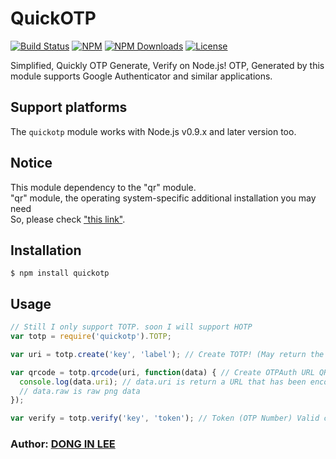 # QuickOTP

[![Build Status](https://travis-ci.org/donginl/quickotp.svg?branch=master)](https://travis-ci.org/donginl/quickotp)
[![NPM](https://img.shields.io/npm/v/quickotp.svg)](https://npmjs.org/package/quickotp)
[![NPM Downloads](https://img.shields.io/npm/dm/quickotp.svg)](https://npmjs.org/package/quickotp)
[![License](https://img.shields.io/badge/license-MIT-yellow.svg)]()

Simplified, Quickly OTP Generate, Verify on Node.js!
OTP, Generated by this module supports Google Authenticator and similar applications.

## Support platforms
The `quickotp` module works with Node.js v0.9.x and later version too.

## Notice
This module dependency to the "qr" module.<br>
"qr" module, the operating system-specific additional installation you may need<br>
So, please check ["this link"](https://www.npmjs.com/package/qr).

## Installation
```
$ npm install quickotp
```

## Usage

```js
// Still I only support TOTP. soon I will support HOTP
var totp = require('quickotp').TOTP;

var uri = totp.create('key', 'label'); // Create TOTP! (May return the URL with "otpauth" schema)

var qrcode = totp.qrcode(uri, function(data) { // Create OTPAuth URL QRCode
  console.log(data.uri); // data.uri is return a URL that has been encoded QRCode in Base64. (Content-Type: image/png)
  // data.raw is raw png data
});

var verify = totp.verify('key', 'token'); // Token (OTP Number) Valid check (If valid : return to 'true', invalid : return to false)
```

### Author: [DONG IN LEE](https://github.com/donginl)
